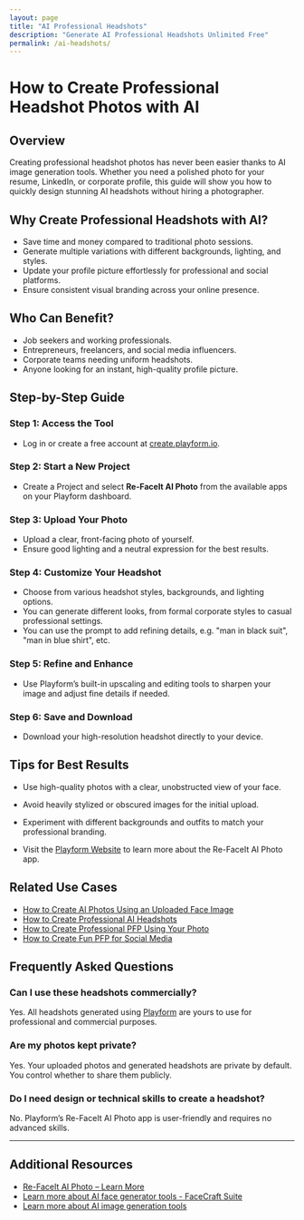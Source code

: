 ```yaml
---
layout: page
title: "AI Professional Headshots"
description: "Generate AI Professional Headshots Unlimited Free"
permalink: /ai-headshots/
---
```


# How to Create Professional Headshot Photos with AI

## Overview

Creating professional headshot photos has never been easier thanks to AI image generation tools. Whether you need a polished photo for your resume, LinkedIn, or corporate profile, this guide will show you how to quickly design stunning AI headshots without hiring a photographer.

## Why Create Professional Headshots with AI?

- Save time and money compared to traditional photo sessions.
- Generate multiple variations with different backgrounds, lighting, and styles.
- Update your profile picture effortlessly for professional and social platforms.
- Ensure consistent visual branding across your online presence.

## Who Can Benefit?

- Job seekers and working professionals.
- Entrepreneurs, freelancers, and social media influencers.
- Corporate teams needing uniform headshots.
- Anyone looking for an instant, high-quality profile picture.

## Step-by-Step Guide

### Step 1: Access the Tool
- Log in or create a free account at [create.playform.io](https://create.playform.io).

### Step 2: Start a New Project
- Create a Project and select **Re-FaceIt AI Photo** from the available apps on your Playform dashboard.

### Step 3: Upload Your Photo
- Upload a clear, front-facing photo of yourself.
- Ensure good lighting and a neutral expression for the best results.

### Step 4: Customize Your Headshot
- Choose from various headshot styles, backgrounds, and lighting options.
- You can generate different looks, from formal corporate styles to casual professional settings.
- You can use the prompt to add refining details, e.g. "man in black suit", "man in blue shirt", etc.

### Step 5: Refine and Enhance
- Use Playform’s built-in upscaling and editing tools to sharpen your image and adjust fine details if needed.

### Step 6: Save and Download
- Download your high-resolution headshot directly to your device.

## Tips for Best Results

- Use high-quality photos with a clear, unobstructed view of your face.
- Avoid heavily stylized or obscured images for the initial upload.
- Experiment with different backgrounds and outfits to match your professional branding.

- Visit the [Playform Website](https://www.playform.io/ai-photo-generator) to learn more about the Re-FaceIt AI Photo app.


## Related Use Cases

- [How to Create AI Photos Using an Uploaded Face Image](./ai-photos.md)
- [How to Create Professional AI Headshots](./ai-headshot.md)
- [How to Create Professional PFP Using Your Photo](./professional-pfp.md)
- [How to Create Fun PFP for Social Media](./fun-pfp.md)

## Frequently Asked Questions

### Can I use these headshots commercially?
Yes. All headshots generated using [Playform](https://www.playform.io/ai-photo-generator) are yours to use for professional and commercial purposes.

### Are my photos kept private?
Yes. Your uploaded photos and generated headshots are private by default. You control whether to share them publicly.

### Do I need design or technical skills to create a headshot?
No. Playform’s Re-FaceIt AI Photo app is user-friendly and requires no advanced skills.

---

## Additional Resources

- [Re-FaceIt AI Photo – Learn More](https://www.playform.io/ai-photo-generator)
- [Learn more about AI face generator tools  - FaceCraft Suite](https://create.playform.io/face-craft)
- [Learn more about AI image generation tools](https://create.playform.io/ai-image-generators)
